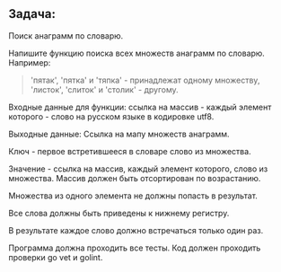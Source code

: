 #
## Задача:

Поиск анаграмм по словарю.

Напишите функцию поиска всех множеств анаграмм по словарю. 
Например:

>'пятак', 'пятка' и 'тяпка' - принадлежат одному множеству, 
>'листок', 'слиток' и 'столик' - другому.

Входные данные для функции: ссылка на массив - каждый элемент которого - слово на русском языке в кодировке utf8.

Выходные данные: Ссылка на мапу множеств анаграмм.

Ключ - первое встретившееся в словаре слово из множества.

Значение - ссылка на массив, каждый элемент которого, слово из множества. Массив должен быть отсортирован по возрастанию.

Множества из одного элемента не должны попасть в результат.

Все слова должны быть приведены к нижнему регистру.

В результате каждое слово должно встречаться только один раз.

Программа должна проходить все тесты. Код должен проходить проверки go vet и golint.
